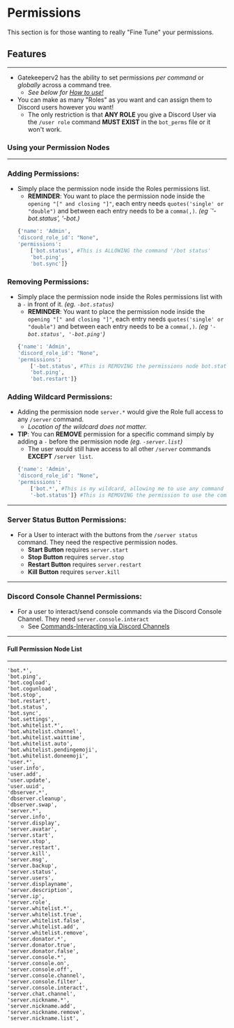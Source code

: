 # **Permissions**

This section is for those wanting to really "Fine Tune" your permissions. 

## **Features**
___
- Gatekeeperv2 has the ability to set permissions *per command* or *globally* across a command tree.
    - *See below for [How to use!](#using-your-permission-nodes)*
- You can make as many "Roles" as you want and can assign them to Discord users however you want! 
    - The only restriction is that **ANY ROLE** you give a Discord User via the `/user role` command **MUST EXIST** in the `bot_perms` file or it won't work.





### **Using your Permission Nodes**
___

### Adding Permissions:
- Simply place the permission node inside the Roles permissions list.
    - **REMINDER**: You want to place the permission node inside the `opening "[" and closing "]"`, each entry needs `quotes('single' or "double")` and between each entry needs to be a `comma(,)`. *(eg `'-bot.status', '-bot.)*
    ```python
    {'name': 'Admin',
    'discord_role_id': "None",
    'permissions': 
        ['bot.status', #This is ALLOWING the command '/bot status'
        'bot.ping',
        'bot.sync']} 
    ```
### Removing Permissions:
- Simply place the permission node inside the Roles permissions list with a `-` in front of it. *(eg. `-bot.status`)*
    - **REMINDER**: You want to place the permission node inside the `opening "[" and closing "]"`, each entry needs `quotes('single' or "double")` and between each entry needs to be a `comma(,)`. *(eg `'-bot.status', '-bot.ping'`)*
    ```python
    {'name': 'Admin',
    'discord_role_id': "None",
    'permissions': 
        ['-bot.status', #This is REMOVING the permissions node bot.status preventing the role from using the command '/bot status'
        'bot.ping',
        'bot.restart']} 
    ```

### Adding Wildcard Permissions:
- Adding the permission node `server.*` would give the Role full access to any `/server` command.
    - *Location of the wildcard does not matter.*
- **TIP**: You can __REMOVE__ permission for a specific command simply by adding a `-` before the permission node *(eg. `-server.list`)* 
    - The user would still have access to all other `/server` commands __EXCEPT__ `/server list`.
    ```python
    {'name': 'Admin',
    'discord_role_id': "None",
    'permissions': 
        ['bot.*', #This is my wildcard, allowing me to use any command that starts with '/bot'
        '-bot.status']} #This is REMOVING the permission to use the command '/bot status' even though the wildcard exists.
    ```

___
### Server Status Button Permissions:
- For a User to interact with the buttons from the `/server status` command. They need the respective permission nodes.
    - **Start Button** requires `server.start`
    - **Stop Button** requires `server.stop`
    - **Restart Button** requires `server.restart`
    - **Kill Button** requires `server.kill`
___
### Discord Console Channel Permissions:
- For a user to interact/send console commands via the Discord Console Channel. They need `server.console.interact`
    - See [Commands-Interacting via Discord Channels](/COMMANDS.md#interacting-with-your-server-via-discord-channels)
___
#### **Full Permission Node List**
___
```
'bot.*',
'bot.ping',
'bot.cogload',
'bot.cogunload',
'bot.stop',
'bot.restart',
'bot.status',
'bot.sync',
'bot.settings',
'bot.whitelist.*',
'bot.whitelist.channel',
'bot.whitelist.waittime',
'bot.whitelist.auto',
'bot.whitelist.pendingemoji',
'bot.whitelist.doneemoji',
'user.*',
'user.info',
'user.add',
'user.update',
'user.uuid',
'dbserver.*',
'dbserver.cleanup',
'dbserver.swap',
'server.*',
'server.info',
'server.display',
'server.avatar',
'server.start',
'server.stop',
'server.restart',
'server.kill',
'server.msg',
'server.backup',
'server.status',
'server.users',
'server.displayname',
'server.description',
'server.ip',
'server.role',
'server.whitelist.*',
'server.whitelist.true',
'server.whitelist.false',
'server.whitelist.add',
'server.whitelist.remove',
'server.donator.*',
'server.donator.true',
'server.donator.false',
'server.console.*',
'server.console.on',
'server.console.off',
'server.console.channel',
'server.console.filter',
'server.console.interact',
'server.chat.channel',
'server.nickname.*',
'server.nickname.add',
'server.nickname.remove',
'server.nickname.list',

